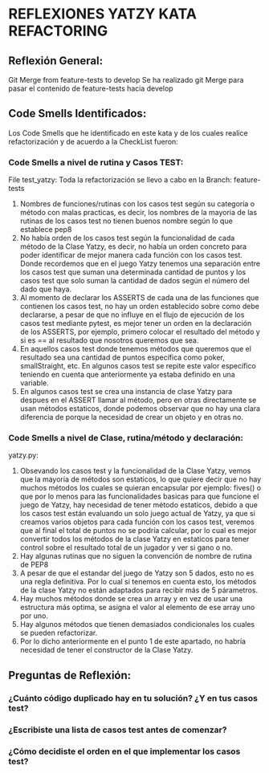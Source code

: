 # REFLEXIONES YATZY KATA REFACTORING

## Reflexión General:
Git Merge from feature-tests to develop Se ha realizado git Merge para pasar el contenido de feature-tests hacia develop
## Code Smells Identificados:
Los Code Smells que he identificado en este kata y de los cuales realice refactorización y de acuerdo a la CheckList fueron:

### Code Smells a nivel de rutina y Casos TEST:
File test_yatzy: Toda la refactorización se llevo a cabo en la Branch: feature-tests
1. Nombres de funciones/rutinas con los casos test según su categoría o método con malas practicas, es decir, los nombres de la mayoria de las rutinas de los casos test no tienen buenos nombre según lo que establece pep8
2. No había orden de los casos test según la funcionalidad de cada método de la Clase Yatzy, es decir, no había un orden concreto para poder identificar de mejor manera cada función con los casos test. Donde recordemos que en el juego Yatzy tenemos una separación entre los casos test que suman una determinada cantidad de puntos y los casos test que solo suman la cantidad de dados según el número del dado que haya.
3. Al momento de declarar los ASSERTS de cada una de las funciones que contienen los casos test, no hay un orden establecido sobre como debe declararse, a pesar de que no influye en el flujo de ejecución de los casos test mediante pytest, es mejor tener un orden en la declaración de los ASSERTS, por ejemplo, primero colocar el resultado del método y si es == al resultado que nosotros queremos que sea.
4. En aquellos casos test donde tenemos métodos que queremos que el resultado sea una cantidad de puntos específica como poker, smallStraight, etc. En algunos casos test se repite este valor específico teniendo en cuenta que anteriormente ya estaba definido en una variable.
5. En algunos casos test se crea una instancia de clase Yatzy para despues en el ASSERT llamar al método, pero en otras directamente se usan métodos estaticos, donde podemos observar que no hay una clara diferencia de porque la necesidad de crear un objeto y en otras no.

### Code Smells a nivel de Clase, rutina/método y declaración:
yatzy.py:
1. Obsevando los casos test y la funcionalidad de la Clase Yatzy, vemos que la mayoría de métodos son estaticos, lo que quiere decir que no hay muchos métodos los cuales se quieran encapsular por ejemplo: fives() o que por lo menos para las funcionalidades basicas para que funcione el juego de Yatzy, hay necesidad de tener método estaticos, debido a que los casos test están evaluando un solo juego actual de Yatzy, ya que si creamos varios objetos para cada función con los casos test, veremos que al final el total de puntos no se podría calcular, por lo cual es mejor convertir todos los métodos de la clase Yatzy en estaticos para tener control sobre el resultado total de un jugador y ver si gano o no.
2. Hay algunas rutinas que no siguen la convención de nombre de rutina de PEP8
3. A pesar de que el estandar del juego de Yatzy son 5 dados, esto no es una regla definitiva. Por lo cual si tenemos en cuenta esto, los métodos de la clase Yatzy no están adaptados para recibir más de 5 párametros.
4. Hay muchos métodos donde se crea un array y en vez de usar una estructura más optima, se asigna el valor al elemento de ese array uno por uno.
5. Hay algunos métodos que tienen demasiados condicionales los cuales se pueden refactorizar.
6. Por lo dicho anteriormente en el punto 1 de este apartado, no habría necesidad de tener el constructor de la Clase Yatzy.


## Preguntas de Reflexión:

### ¿Cuánto código duplicado hay en tu solución? ¿Y en tus casos test?

### ¿Escribiste una lista de casos test antes de comenzar?
### ¿Cómo decidiste el orden en el que implementar los casos test? 